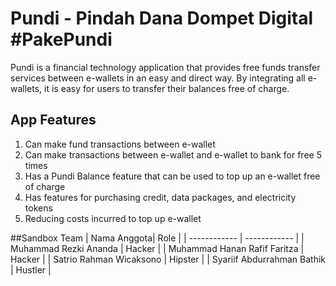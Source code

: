 # Pundi - Pindah Dana Dompet Digital #PakePundi

Pundi is a financial technology application that provides free funds transfer services between e-wallets in an easy and direct way. By integrating all e-wallets, it is easy for users to transfer their balances free of charge.

## App Features

1. Can make fund transactions between e-wallet
2. Can make transactions between e-wallet and e-wallet to bank for free 5 times
3. Has a Pundi Balance feature that can be used to top up an e-wallet free of charge
4. Has features for purchasing credit, data packages, and electricity tokens
5. Reducing costs incurred to top up e-wallet

##Sandbox Team
| Nama Anggota| Role |
| ------------ | ------------ |
| Muhammad Rezki Ananda | Hacker |
| Muhammad Hanan Rafif Faritza | Hacker |
| Satrio Rahman Wicaksono | Hipster |
| Syariif Abdurrahman Bathik | Hustler |
